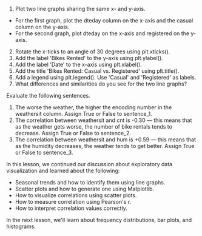 1. Plot two line graphs sharing the same x- and y-axis.
 - For the first graph, plot the dteday column on the x-axis and the casual column on the y-axis.
 - For the second graph, plot dteday on the x-axis and registered on the y-axis.
2. Rotate the x-ticks to an angle of 30 degrees using plt.xticks().
3. Add the label 'Bikes Rented' to the y-axis using plt.ylabel().
4. Add the label 'Date' to the x-axis using plt.xlabel().
5. Add the title 'Bikes Rented: Casual vs. Registered' using plt.title().
6. Add a legend using plt.legend(). Use 'Casual' and 'Registered' as labels.
7. What differences and similarities do you see for the two line graphs?

Evaluate the following sentences.

1. The worse the weather, the higher the encoding number in the weathersit column. Assign True or False to sentence_1.
2. The correlation between weathersit and cnt is -0.30 — this means that as the weather gets worse, the number of bike rentals tends to decrease. Assign True or False to sentence_2.
3. The correlation between weathersit and hum is +0.59 — this means that as the humidity decreases, the weather tends to get better. Assign True or False to sentence_3.


In this lesson, we continued our discussion about exploratory data visualization and learned about the following:

- Seasonal trends and how to identify them using line graphs.
- Scatter plots and how to generate one using Matplotlib.
- How to visualize correlations using scatter plots.
- How to measure correlation using Pearson's r.
- How to interpret correlation values correctly.

In the next lesson, we'll learn about frequency distributions, bar plots, and histograms.